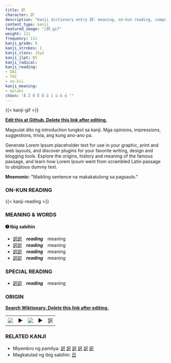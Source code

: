 ```yaml
---
title: 訳
character: 訳
description: "Kanji dictionary entry 訳: meaning, on-kun reading, compounds, origin, related kanji"
content_type: kanji
featured_image: "/訳.gif"
weight: 111
frequency: 111
kanji_grade: 9
kanji_strokes: 1
kanji_class: Jōyō
kanji_jlpt: N1
kanji_radical: 
kanji_reading: 
- DAI
- TAI
- oo-kii
kanji_meaning:
- malaki
chōon: "Ā Ī Ū Ē Ō ā ī ū ē ō ’"
---
```

[//]: # (Don't edit the line below. Kanji animated GIF code is automatically generated.)
{{< kanji-gif >}}

[//]: # (Edit below this line.)

**[Edit this at Github. Delete this link after editing.](https://github.com/tim0g/tim/tree/main/content/kanji/訳/index.md)**

Magsulat dito ng introduction tungkol sa kanji. Mga opinions, impressions, suggestions, trivia, ang kung ano-ano pa.

Generate Lorem Ipsum placeholder text for use in your graphic, print and web layouts, and discover plugins for your favorite writing, design and blogging tools. Explore the origins, history and meaning of the famous passage, and learn how Lorem Ipsum went from scrambled Latin passage to ubiqitous dummy text.
 
**Mnemonic:** "Maikling sentence na makakatulong sa pagsaulo."

### ON-KUN READING

[//]: # (Don't edit the line below. ON-KUN READING code is automatically generated.)
{{< kanji-reading >}}

### MEANING & WORDS

#### ➊ **Ibig sabihin**
  - [訳](../訳)[訳](../訳)　***reading***　meaning
  - [訳](../訳)[訳](../訳)　***reading***　meaning
  - [訳](../訳)[訳](../訳)　***reading***　meaning
  - [訳](../訳)[訳](../訳)　***reading***　meaning

### SPECIAL READING
  - [訳](../訳)[訳](../訳)　***reading***　meaning

### ORIGIN

**[Search Wiktionary. Delete this link after editing.](https://wiktionary.org/wiki/訳)**
<table class="kanji-table"><tr><td>
<img src="60px-訳-bronze.svg.png">
</td><td>▶</td><td>
<img src="60px-訳-oracle.svg.png">
</td><td>▶</td>
<td class="kanji-origin">訳</td>
</tr></table>

### RELATED KANJI
- Miyembro ng pamilya: [訳](../訳) [訳](../訳) [訳](../訳) [訳](../訳) [訳](../訳) [訳](../訳)
- Magkatulad ng ibig sabihin: [日](../日)

